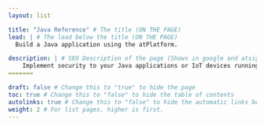 ```yaml
---
layout: list

title: "Java Reference" # The title (ON THE PAGE)
lead: | # The lead below the title (ON THE PAGE)
  Build a Java application using the atPlatform.

description: | # SEO Description of the page (Shows in google and atsign.dev search)
    Implement security to your Java applications or IoT devices running Java
=======

draft: false # Change this to "true" to hide the page
toc: true # Change this to "false" to hide the table of contents
autolinks: true # Change this to "false" to hide the automatic links below your content
weight: 2 # For list pages, higher is first.
---
```

